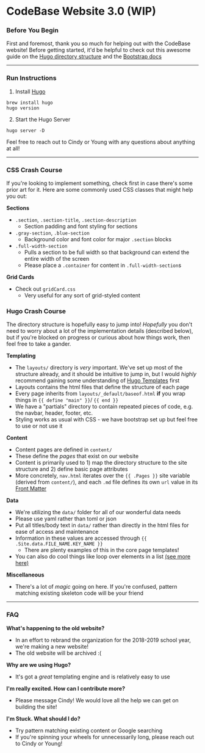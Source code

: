 # CodeBase Website 3.0 (WIP)
### Before You Begin
First and foremost, thank you so much for helping out with the CodeBase website! Before getting started, it'd be helpful to check out this awesome guide on the [Hugo directory structure](https://www.jakewiesler.com/blog/hugo-directory-structure/) and the [Bootstrap docs](https://getbootstrap.com/docs/4.1/getting-started/introduction/)

---

### Run Instructions
1. Install [Hugo](https://gohugo.io/getting-started/quick-start/)
```
brew install hugo
hugo version
```
2. Start the Hugo Server
```
hugo server -D
```
Feel free to reach out to Cindy or Young with any questions about anything at all!

---

### CSS Crash Course
If you're looking to implement something, check first in case there's some prior art for it. Here are some commonly used CSS classes that might help you out:

**Sections**
- `.section`, `.section-title`, `.section-description`
  - Section padding and font styling for sections
- `.gray-section`, `.blue-section`
  - Background color and font color for major `.section` blocks
- `.full-width-section`
  - Pulls a section to be full width so that background can extend the entire width of the screen
  - Please place a `.container` for content in `.full-width-section`s

**Grid Cards**
- Check out `gridCard.css`
  - Very useful for any sort of grid-styled content

### Hugo Crash Course

The directory structure is hopefully easy to jump into! _Hopefully_ you don't need to worry about a lot of the implementation details (described below), but if you're blocked on progress or curious about how things work, then feel free to take a gander.


**Templating**
- The `layouts/` directory is _very_ important. We've set up most of the structure already, and it should be intuitive to jump in, but I would _highly_ recommend gaining some understanding of [Hugo Templates](https://gohugo.io/getting-started/quick-start/) first
- Layouts contains the html files that define the structure of each page
- Every page inherits from `layouts/_default/baseof.html` **if** you wrap things in `{{ define "main" }}`/ `{{ end }}`
- We have a "partials" directory to contain repeated pieces of code, e.g. the navbar, header, footer, etc.
- Styling works as usual with CSS - we have bootstrap set up but feel free to use or not use it

**Content**
- Content pages are defined in `content/`
- These define the _pages_ that exist on our website
- Content is primarily used to 1) map the directory structure to the site structure and 2) define basic page attributes
- More concretely, `nav.html` iterates over the `{{ .Pages }}` site variable (derived from `content/`), and each `.md` file defines its own `url` value in its [Front Matter](https://gohugo.io/content-management/front-matter/)

**Data**
- We're utilizing the `data/` folder for all of our wonderful data needs
- Please use yaml rather than toml or json
- Put all titles/body text in `data/` rather than directly in the html files for ease of access and maintenance
- Information in these values are accessed through `{{ .Site.data.FILE_NAME.KEY_NAME }}`
  - There are plenty examples of this in the core page templates!
- You can also do cool things like loop over elements in a list [(see more here)](https://gohugo.io/templates/data-templates/)

**Miscellaneous**
- There's a lot of _magic_ going on here. If you're confused, pattern matching existing skeleton code will be your friend

---

### FAQ
**What's happening to the old website?**
 - In an effort to rebrand the organization for the 2018-2019 school year, we're making a new website!
 - The old website will be archived :(

**Why are we using Hugo?**
 - It's got a _great_ templating engine and is relatively easy to use

**I'm really excited. How can I contribute more?**
 - Please message Cindy! We would love all the help we can get on building the site!

**I'm Stuck. What should I do?**
 - Try pattern matching existing content or Google searching
 - If you're spinning your wheels for unnecessarily long, please reach out to Cindy or Young!
